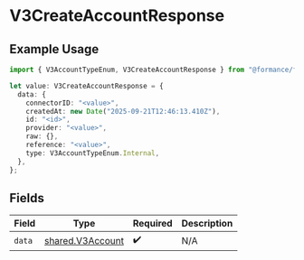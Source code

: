# V3CreateAccountResponse

## Example Usage

```typescript
import { V3AccountTypeEnum, V3CreateAccountResponse } from "@formance/formance-sdk/sdk/models/shared";

let value: V3CreateAccountResponse = {
  data: {
    connectorID: "<value>",
    createdAt: new Date("2025-09-21T12:46:13.410Z"),
    id: "<id>",
    provider: "<value>",
    raw: {},
    reference: "<value>",
    type: V3AccountTypeEnum.Internal,
  },
};
```

## Fields

| Field                                                       | Type                                                        | Required                                                    | Description                                                 |
| ----------------------------------------------------------- | ----------------------------------------------------------- | ----------------------------------------------------------- | ----------------------------------------------------------- |
| `data`                                                      | [shared.V3Account](../../../sdk/models/shared/v3account.md) | :heavy_check_mark:                                          | N/A                                                         |